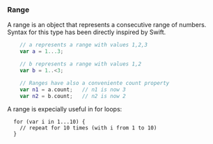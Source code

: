 ### Range

A range is an object that represents a consecutive range of numbers. Syntax for this type has been directly inspired by Swift.
```swift
	// a represents a range with values 1,2,3
	var a = 1...3;

	// b represents a range with values 1,2
	var b = 1..<3;

	// Ranges have also a conveniente count property
	var n1 = a.count;	// n1 is now 3
	var n2 = b.count;	// n2 is now 2
```

A range is expecially useful in for loops:
```
  for (var i in 1...10) {
    // repeat for 10 times (with i from 1 to 10)
  }
```
